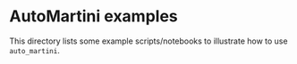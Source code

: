 # AutoMartini examples

This directory lists some example scripts/notebooks to illustrate how to use
`auto_martini`.
